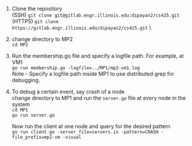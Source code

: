 1. Clone the repository \
	(SSH) `git clone git@gitlab.engr.illinois.edu:dipayan2/cs425.git` \
	(HTTPS) `git clone https://gitlab.engr.illinois.edu/dipayan2/cs425.git` \

2. change directory to MP2 \
	`cd MP2`

3. Run the membership.go file and specify a logfile path.
    For example, at VM1 \
	`go run membership.go -logfile=../MP1/mp2-vm1.log` \
    Note - Specify a logfile path inside MP1 to use distributed grep for debugging. 

4. To debug a certain event, say crash of a node \
    change directory to MP1 and run the `server.go` file at every node in the system \
    `cd MP1` \
    `go run server.go` 
    
    Now run the client at one node and query for the desired pattern \
    `go run client.go -server_file=servers.in -pattern=CRASH -file_prefix=mp2-vm -visual`
   